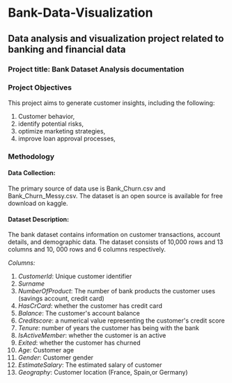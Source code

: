 # Bank-Data-Visualization
## Data analysis and visualization project related to banking and financial data

### Project title: Bank Dataset Analysis documentation 

### Project Objectives
This project aims to generate customer insights, including the following:
1. Customer behavior,
2. identify potential risks,
3. optimize marketing strategies,
4. improve loan approval processes, 

### Methodology 

#### Data Collection:
The primary source of data use is Bank_Churn.csv and Bank_Churn_Messy.csv. The dataset is an open source is available for free download on kaggle.

#### Dataset Description:

The bank dataset contains information on customer transactions, account details, and demographic data. The dataset consists of 10,000 rows and 13 columns and 10, 000 rows and 6 columns respectively.

*Columns:*

1. *CustomerId*: Unique customer identifier
2. *Surname*
3. *NumberOfProduct*: The number of bank products the customer uses (savings account, credit card)
4. *HasCrCard*: whether the customer has credit card 
5. *Balance*: The customer's account balance 
6. *Creditscore*: a numerical value representing the customer's credit score
7. *Tenure*: number of years the customer has being with the bank
8. *IsActiveMember*: whether the customer is an active 
9. *Exited*: whether the customer has churned 
10. *Age*: Customer age
11. *Gender*: Customer gender
12. *EstimateSalary*: The estimated salary of customer 
13. *Geography*: Customer location (France, Spain,or Germany)


